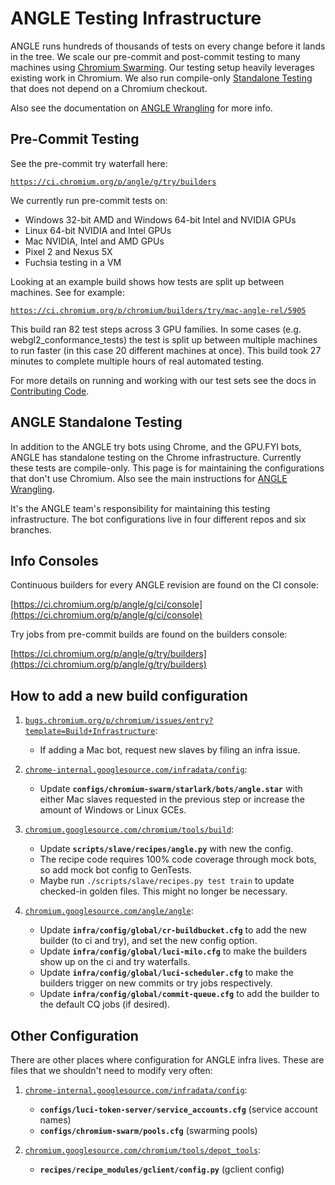 # ANGLE Testing Infrastructure

ANGLE runs hundreds of thousands of tests on every change before it lands in
the tree. We scale our pre-commit and post-commit testing to many machines
using [Chromium Swarming][Swarming]. Our testing setup heavily leverages
existing work in Chromium. We also run compile-only
[Standalone Testing][Standalone] that does not depend on a Chromium checkout.

Also see the documentation on [ANGLE Wrangling][Wrangling] for more info.

## Pre-Commit Testing

See the pre-commit try waterfall here:

[`https://ci.chromium.org/p/angle/g/try/builders`](https://ci.chromium.org/p/angle/g/try/builders)

We currently run pre-commit tests on:

 * Windows 32-bit AMD and Windows 64-bit Intel and NVIDIA GPUs
 * Linux 64-bit NVIDIA and Intel GPUs
 * Mac NVIDIA, Intel and AMD GPUs
 * Pixel 2 and Nexus 5X
 * Fuchsia testing in a VM

Looking at an example build shows how tests are split up between machines. See for example:

[`https://ci.chromium.org/p/chromium/builders/try/mac-angle-rel/5905`](https://ci.chromium.org/p/chromium/builders/try/mac-angle-rel/5905)

This build ran 82 test steps across 3 GPU families. In some cases (e.g.
webgl2_conformance_tests) the test is split up between multiple machines to
run faster (in this case 20 different machines at once). This build took 27
minutes to complete multiple hours of real automated testing.

For more details on running and working with our test sets see the docs in [Contributing Code][Contrib].

[Swarming]: https://chromium-swarm.appspot.com/
[Standalone]: #ANGLE-Standalone-Testing
[Contrib]: ../doc/ContributingCode.md#Testing
[Wrangling]: ANGLEWrangling.md

## ANGLE Standalone Testing

In addition to the ANGLE try bots using Chrome, and the GPU.FYI bots, ANGLE
has standalone testing on the Chrome infrastructure. Currently these tests are
compile-only. This page is for maintaining the configurations that don't use
Chromium. Also see the main instructions for [ANGLE Wrangling](ANGLEWrangling.md).

It's the ANGLE team's responsibility for maintaining this testing
infrastructure. The bot configurations live in four different repos and six
branches.

## Info Consoles

Continuous builders for every ANGLE revision are found on the CI console:

[https://ci.chromium.org/p/angle/g/ci/console](https://ci.chromium.org/p/angle/g/ci/console)

Try jobs from pre-commit builds are found on the builders console:

[https://ci.chromium.org/p/angle/g/try/builders](https://ci.chromium.org/p/angle/g/try/builders)

## How to add a new build configuration

 1. [`bugs.chromium.org/p/chromium/issues/entry?template=Build+Infrastructure`](http://bugs.chromium.org/p/chromium/issues/entry?template=Build+Infrastructure):

    * If adding a Mac bot, request new slaves by filing an infra issue.

 1. [`chrome-internal.googlesource.com/infradata/config`](http://chrome-internal.googlesource.com/infradata/config):

    * Update **`configs/chromium-swarm/starlark/bots/angle.star`** with either Mac slaves requested in the previous step or increase the amount of Windows or Linux GCEs.

 1. [`chromium.googlesource.com/chromium/tools/build`](https://chromium.googlesource.com/chromium/tools/build):

    * Update **`scripts/slave/recipes/angle.py`** with new the config.
    * The recipe code requires 100% code coverage through mock bots, so add mock bot config to GenTests.
    * Maybe run `./scripts/slave/recipes.py test train` to update checked-in golden files. This might no longer be necessary.

 1. [`chromium.googlesource.com/angle/angle`](http://chromium.googlesource.com/angle/angle):

    * Update **`infra/config/global/cr-buildbucket.cfg`** to add the new builder (to ci and try), and set the new config option.
    * Update **`infra/config/global/luci-milo.cfg`** to make the builders show up on the ci and try waterfalls.
    * Update **`infra/config/global/luci-scheduler.cfg`** to make the builders trigger on new commits or try jobs respectively.
    * Update **`infra/config/global/commit-queue.cfg`** to add the builder to the default CQ jobs (if desired).

## Other Configuration

There are other places where configuration for ANGLE infra lives. These are files that we shouldn't need to modify very often:

 1. [`chrome-internal.googlesource.com/infradata/config`](http://chrome-internal.googlesource.com/infradata/config):

    * **`configs/luci-token-server/service_accounts.cfg`** (service account names)
    * **`configs/chromium-swarm/pools.cfg`** (swarming pools)

 1. [`chromium.googlesource.com/chromium/tools/depot_tools`](http://chromium.googlesource.com/chromium/tools/depot_tools):

    * **`recipes/recipe_modules/gclient/config.py`** (gclient config)
